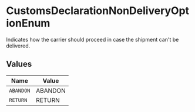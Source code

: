 # CustomsDeclarationNonDeliveryOptionEnum

Indicates how the carrier should proceed in case the shipment can't be delivered.


## Values

| Name      | Value     |
| --------- | --------- |
| `ABANDON` | ABANDON   |
| `RETURN`  | RETURN    |